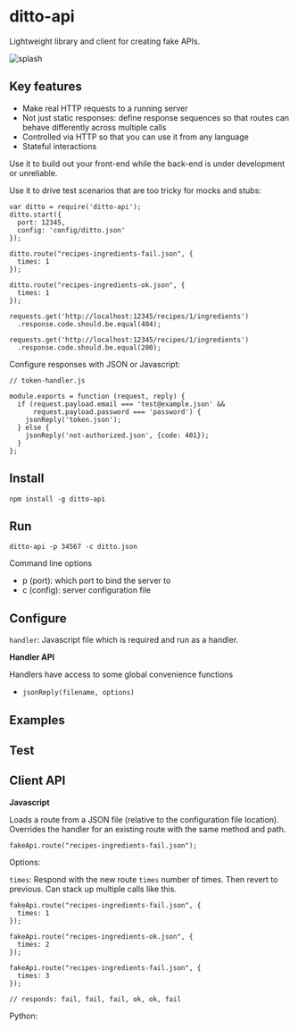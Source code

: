 ditto-api
===

Lightweight library and client for creating fake APIs.

![splash](https://cloud.githubusercontent.com/assets/175162/6763987/4778d740-cf54-11e4-8813-6106bd7b74d0.gif)

Key features
---

* Make real HTTP requests to a running server
* Not just static responses: define response sequences so that routes can behave differently across multiple calls
* Controlled via HTTP so that you can use it from any language
* Stateful interactions

Use it to build out your front-end while the back-end is under development or unreliable.

Use it to drive test scenarios that are too tricky for mocks and stubs:

    var ditto = require('ditto-api');
    ditto.start({
      port: 12345,
      config: 'config/ditto.json'
    });
    
    ditto.route("recipes-ingredients-fail.json", {
      times: 1
    });
    
    ditto.route("recipes-ingredients-ok.json", {
      times: 1
    });
    
    requests.get('http://localhost:12345/recipes/1/ingredients')
      .response.code.should.be.equal(404);
    
    requests.get('http://localhost:12345/recipes/1/ingredients')
      .response.code.should.be.equal(200);

Configure responses with JSON or Javascript:

    // token-handler.js

    module.exports = function (request, reply) {
      if (request.payload.email === 'test@example.json' &&
          request.payload.password === 'password') {
        jsonReply('token.json');
      } else {
        jsonReply('not-authorized.json', {code: 401});    
      }
    };


Install
---

    npm install -g ditto-api

Run
---

    ditto-api -p 34567 -c ditto.json
    
Command line options

* p (port): which port to bind the server to
* c (config): server configuration file
    

Configure
---


`handler`: Javascript file which is required and run as a handler.

**Handler API**

Handlers have access to some global convenience functions

* `jsonReply(filename, options)`

Examples
---


Test
---


Client API
---

**Javascript**

Loads a route from a JSON file (relative to the configuration file location). Overrides the handler for an existing route with the same method and path.

    fakeApi.route("recipes-ingredients-fail.json");

Options:

`times`: Respond with the new route `times` number of times. Then revert to previous. Can stack up multiple calls like this.

    fakeApi.route("recipes-ingredients-fail.json", {
      times: 1
    });
    
    fakeApi.route("recipes-ingredients-ok.json", {
      times: 2
    });
    
    fakeApi.route("recipes-ingredients-fail.json", {
      times: 3
    });
    
    // responds: fail, fail, fail, ok, ok, fail







Python:


